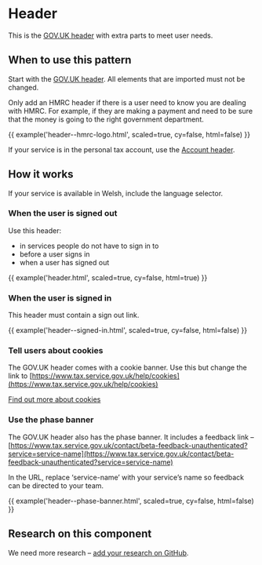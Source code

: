 # Header

This is the [GOV.UK header](https://www.gov.uk/service-manual/design/add-the-govuk-header-and-footer) with extra parts to meet user needs.

## When to use this pattern

Start with the [GOV.UK header](https://www.gov.uk/service-manual/design/add-the-govuk-header-and-footer). All elements that are imported must not be changed.

Only add an HMRC header if there is a user need to know you are dealing with HMRC. For example, if they are making a payment and need to be sure that the money is going to the right government department.

{{ example('header--hmrc-logo.html', scaled=true, cy=false, html=false) }}

If your service is in the personal tax account, use the [Account header](/components/account-header/index.html).

## How it works

If your service is available in Welsh, include the language selector.

### When the user is signed out

Use this header:

- in services people do not have to sign in to
- before a user signs in
- when a user has signed out

{{ example('header.html', scaled=true, cy=false, html=true) }}

### When the user is signed in

This header must contain a sign out link.

{{ example('header--signed-in.html', scaled=true, cy=false, html=false) }}

### Tell users about cookies

The GOV.UK header comes with a cookie banner. Use this but change the link to [https://www.tax.service.gov.uk/help/cookies](https://www.tax.service.gov.uk/help/cookies)

[Find out more about cookies](https://www.gov.uk/service-manual/technology/working-with-cookies-and-similar-technologies)

### Use the phase banner

The GOV.UK header also has the phase banner. It includes a feedback link – [https://www.tax.service.gov.uk/contact/beta-feedback-unauthenticated?service=service-name](https://www.tax.service.gov.uk/contact/beta-feedback-unauthenticated?service=service-name)

In the URL, replace ‘service-name’ with your service’s name so feedback can be directed to your team.

{{ example('header--phase-banner.html', scaled=true, cy=false, html=false) }}

## Research on this component

We need more research – [add your research on GitHub](https://github.com/hmrc/design-patterns/issues/4).